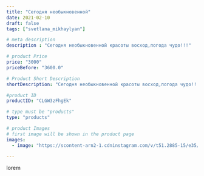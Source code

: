 ```yaml
---
title: "Сегодня необыкновенной"
date: 2021-02-10
draft: false
tags: ["svetlana_mikhaylyan"]

# meta description
description : "Сегодня необыкновенной красоты восход,погода чудо!!!"

# product Price
price: "3000"
priceBefore: "3600.0"

# Product Short Description
shortDescription: "Сегодня необыкновенной красоты восход,погода чудо!!!"

#product ID
productID: "CLGW3zFhgEk"

# type must be "products"
type: "products"

# product Images
# first image will be shown in the product page
images:
  - image: "https://scontent-arn2-1.cdninstagram.com/v/t51.2885-15/e35/148241511_119317766753853_8748339490197500241_n.jpg?se=7&tp=1&_nc_ht=scontent-arn2-1.cdninstagram.com&_nc_cat=109&_nc_ohc=lRnQu_lSlDgAX_JubVI&ccb=7-4&oh=6e63fd91891bd100eab912a73b13e253&oe=60814BFD&_nc_sid=86f79a&ig_cache_key=MjUwNTc5MDgzNDEyNjIyNTcwMA%3D%3D.2-ccb7-4"

---
```

lorem
